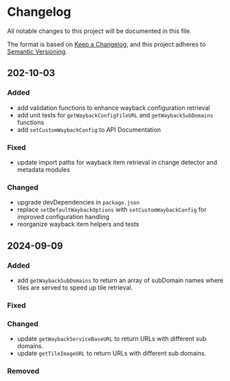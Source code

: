 # Changelog

All notable changes to this project will be documented in this file.

The format is based on [Keep a Changelog](https://keepachangelog.com/en/1.1.0/),
and this project adheres to [Semantic Versioning](https://semver.org/spec/v2.0.0.html).

## 202-10-03

### Added
- add validation functions to enhance wayback configuration retrieval
- add unit tests for `getWaybackConfigFileURL` and `getWaybackSubDomains` functions        
- add `setCustomWaybackConfig` to API Documentation

### Fixed
- update import paths for wayback item retrieval in change detector and metadata modules

### Changed
- upgrade devDependencies in `package.json`
- replace `setDefaultWaybackOptions` with `setCustomWaybackConfig` for improved configuration handling
- reorganize wayback item helpers and tests


## 2024-09-09
### Added
- add `getWaybackSubDomains` to return an array of subDomain names where tiles are served to speed up tile retrieval.

### Fixed

### Changed
- update `getWaybackServiceBaseURL` to return URLs with different sub domains.
- update `getTileImageURL` to return URLs with different sub domains.

### Removed
